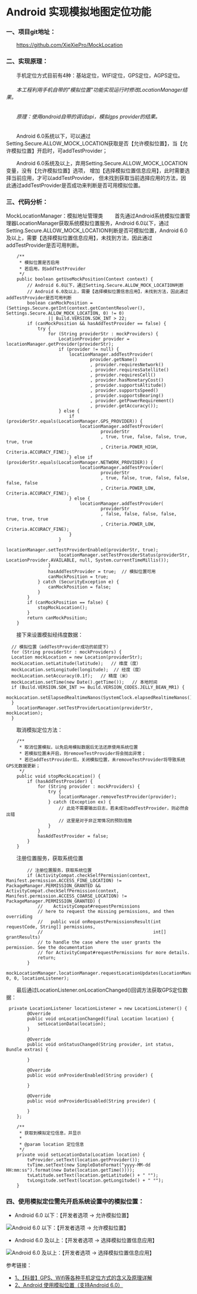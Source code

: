 # Android 实现模拟地图定位功能

###  一、项目git地址：
&emsp;&emsp;https://github.com/XieXiePro/MockLocation

###  二、实现原理：
&emsp;&emsp;手机定位方式目前有4种：基站定位，WIFI定位，GPS定位，AGPS定位。

###### &emsp;&emsp;本工程利用手机自带的"模拟位置"功能实现运行时修改LocationManager结果。

###### &emsp;&emsp;原理：使用android自带的调试api，模拟gps provider的结果。

&emsp;&emsp;Android 6.0系统以下，可以通过Setting.Secure.ALLOW_MOCK_LOCATION获取是否【允许模拟位置】，当【允许模拟位置】开启时，可addTestProvider；

&emsp;&emsp;Android 6.0系统及以上，弃用Setting.Secure.ALLOW_MOCK_LOCATION变量，没有【允许模拟位置】选项，
增加【选择模拟位置信息应用】，此时需要选择当前应用，才可以addTestProvider，
但未找到获取当前选择应用的方法，因此通过addTestProvider是否成功来判断是否可用模拟位置。

###  三、代码分析：
MockLocationManager：模拟地址管理类
&emsp;&emsp;首先通过Android系统模拟位置管理器LocationManager获取系统模拟位置服务，Android 6.0以下，通过Setting.Secure.ALLOW_MOCK_LOCATION判断是否可模拟位置，Android 6.0及以上，需要【选择模拟位置信息应用】，未找到方法，因此通过addTestProvider是否可用判断。
```
    /**
     * 模拟位置是否启用
     * 若启用，则addTestProvider
     */
    public boolean getUseMockPosition(Context context) {
        // Android 6.0以下，通过Setting.Secure.ALLOW_MOCK_LOCATION判断
        // Android 6.0及以上，需要【选择模拟位置信息应用】，未找到方法，因此通过addTestProvider是否可用判断
        boolean canMockPosition = (Settings.Secure.getInt(context.getContentResolver(), Settings.Secure.ALLOW_MOCK_LOCATION, 0) != 0)
                || Build.VERSION.SDK_INT > 22;
        if (canMockPosition && hasAddTestProvider == false) {
            try {
                for (String providerStr : mockProviders) {
                    LocationProvider provider = locationManager.getProvider(providerStr);
                    if (provider != null) {
                        locationManager.addTestProvider(
                                provider.getName()
                                , provider.requiresNetwork()
                                , provider.requiresSatellite()
                                , provider.requiresCell()
                                , provider.hasMonetaryCost()
                                , provider.supportsAltitude()
                                , provider.supportsSpeed()
                                , provider.supportsBearing()
                                , provider.getPowerRequirement()
                                , provider.getAccuracy());
                    } else {
                        if (providerStr.equals(LocationManager.GPS_PROVIDER)) {
                            locationManager.addTestProvider(
                                    providerStr
                                    , true, true, false, false, true, true, true
                                    , Criteria.POWER_HIGH, Criteria.ACCURACY_FINE);
                        } else if (providerStr.equals(LocationManager.NETWORK_PROVIDER)) {
                            locationManager.addTestProvider(
                                    providerStr
                                    , true, false, true, false, false, false, false
                                    , Criteria.POWER_LOW, Criteria.ACCURACY_FINE);
                        } else {
                            locationManager.addTestProvider(
                                    providerStr
                                    , false, false, false, false, true, true, true
                                    , Criteria.POWER_LOW, Criteria.ACCURACY_FINE);
                        }
                    }
                    locationManager.setTestProviderEnabled(providerStr, true);
                    locationManager.setTestProviderStatus(providerStr, LocationProvider.AVAILABLE, null, System.currentTimeMillis());
                }
                hasAddTestProvider = true;  // 模拟位置可用
                canMockPosition = true;
            } catch (SecurityException e) {
                canMockPosition = false;
            }
        }
        if (canMockPosition == false) {
            stopMockLocation();
        }
        return canMockPosition;
    }
```
&emsp;&emsp;接下来设置模拟经纬度数据：
```
  // 模拟位置（addTestProvider成功的前提下）
  for (String providerStr : mockProviders) {
  Location mockLocation = new Location(providerStr);
  mockLocation.setLatitude(latitude);   // 维度（度）
  mockLocation.setLongitude(longitude);  // 经度（度）
  mockLocation.setAccuracy(0.1f);   // 精度（米）
  mockLocation.setTime(new Date().getTime());   // 本地时间
  if (Build.VERSION.SDK_INT >= Build.VERSION_CODES.JELLY_BEAN_MR1) {
    mockLocation.setElapsedRealtimeNanos(SystemClock.elapsedRealtimeNanos());
  }
    locationManager.setTestProviderLocation(providerStr, mockLocation);
  }
```
&emsp;&emsp;取消模拟定位方法：
```
    /**
     * 取消位置模拟，以免启用模拟数据后无法还原使用系统位置
     * 若模拟位置未开启，则removeTestProvider将会抛出异常；
     * 若已addTestProvider后，关闭模拟位置，未removeTestProvider将导致系统GPS无数据更新；
     */
    public void stopMockLocation() {
        if (hasAddTestProvider) {
            for (String provider : mockProviders) {
                try {
                    locationManager.removeTestProvider(provider);
                } catch (Exception ex) {
                    // 此处不需要输出日志，若未成功addTestProvider，则必然会出错
                    // 这里是对于非正常情况的预防措施
                }
            }
            hasAddTestProvider = false;
        }
    }
```

&emsp;&emsp;注册位置服务，获取系统位置
```
        // 注册位置服务，获取系统位置
        if (ActivityCompat.checkSelfPermission(context, Manifest.permission.ACCESS_FINE_LOCATION) != PackageManager.PERMISSION_GRANTED && ActivityCompat.checkSelfPermission(context, Manifest.permission.ACCESS_COARSE_LOCATION) != PackageManager.PERMISSION_GRANTED) {
            //    ActivityCompat#requestPermissions
            // here to request the missing permissions, and then overriding
            //   public void onRequestPermissionsResult(int requestCode, String[] permissions,
            //                                          int[] grantResults)
            // to handle the case where the user grants the permission. See the documentation
            // for ActivityCompat#requestPermissions for more details.
            return;
        }
        mockLocationManager.locationManager.requestLocationUpdates(LocationManager.GPS_PROVIDER, 0, 0, locationListener);

```
&emsp;&emsp;最后通过LocationListener.onLocationChanged()回调方法获取GPS定位数据：
```
 private LocationListener locationListener = new LocationListener() {
        @Override
        public void onLocationChanged(final Location location) {
            setLocationData(location);
        }

        @Override
        public void onStatusChanged(String provider, int status, Bundle extras) {

        }

        @Override
        public void onProviderEnabled(String provider) {

        }

        @Override
        public void onProviderDisabled(String provider) {

        }
    };

    /**
     * 获取到模拟定位信息，并显示
     *
     * @param location 定位信息
     */
    private void setLocationData(Location location) {
        tvProvider.setText(location.getProvider());
        tvTime.setText(new SimpleDateFormat("yyyy-MM-dd HH:mm:ss").format(new Date(location.getTime())));
        tvLatitude.setText(location.getLatitude() + " °");
        tvLongitude.setText(location.getLongitude() + " °");
    }
```

### 四、使用模拟定位需先开启系统设置中的模拟位置：

*   Android 6.0 以下：【开发者选项 -> 允许模拟位置】

![Android 6.0 以下：【开发者选项 -> 允许模拟位置】](https://upload-images.jianshu.io/upload_images/2783386-9e69fd0b4936dbf1.png?imageMogr2/auto-orient/strip%7CimageView2/2/w/1240)

*   Android 6.0 及以上：【开发者选项 -> 选择模拟位置信息应用】

![ Android 6.0 及以上：【开发者选项 -> 选择模拟位置信息应用】](https://upload-images.jianshu.io/upload_images/2783386-5f501fc5b1f4bfd5.png?imageMogr2/auto-orient/strip%7CimageView2/2/w/1240)


参考链接：
*   [1、【科普】GPS、Wifi等各种手机定位方式的含义及原理详解](https://bbs.feng.com/read-htm-tid-7709847.html)
*   [2、Android 使用模拟位置（支持Android 6.0）](https://blog.csdn.net/doris_d/article/details/51384285)
